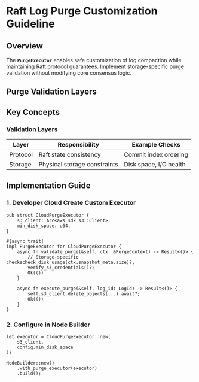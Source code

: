 # **Raft Log Purge Customization Guideline**

## **Overview**

The **`PurgeExecutor`** enables safe customization of log compaction while maintaining Raft protocol guarantees. Implement storage-specific purge validation without modifying core consensus logic.

## Purge Validation Layers
## **Key Concepts**


### **Validation Layers**

| **Layer** | **Responsibility** | **Example Checks** |
| --- | --- | --- |
| Protocol | Raft state consistency | Commit index ordering |
| Storage | Physical storage constraints | Disk space, I/O health |

## **Implementation Guide**

### **1. Developer Cloud Create Custom Executor**

```rust,ignore
pub struct CloudPurgeExecutor {
    s3_client: Arc<aws_sdk_s3::Client>,
    min_disk_space: u64,
}

#[async_trait]
impl PurgeExecutor for CloudPurgeExecutor {
    async fn validate_purge(&self, ctx: &PurgeContext) -> Result<()> {
        // Storage-specific checkscheck_disk_usage(ctx.snapshot_meta.size)?;
        verify_s3_credentials()?;
        Ok(())
    }

    async fn execute_purge(&self, log_id: LogId) -> Result<()> {
        self.s3_client.delete_objects(...).await?;
        Ok(())
    }
}
```

### **2. Configure in Node Builder**

```rust,ignore
let executor = CloudPurgeExecutor::new(
    s3_client,
    config.min_disk_space
);

NodeBuilder::new()
    .with_purge_executor(executor)
    .build();
```
